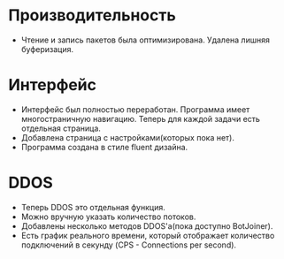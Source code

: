 # Производительность

- Чтение и запись пакетов была оптимизирована. Удалена лишняя буферизация. 

# Интерфейс

- Интерфейс был полностью переработан. Программа имеет многостраничную навигацию. Теперь для каждой задачи есть отдельная страница.
- Добавлена страница с настройками(которых пока нет).
- Программа создана в стиле fluent дизайна.

# DDOS 

- Теперь DDOS это отдельная функция.
- Можно вручную указать количество потоков.
- Добавлены несколько методов DDOS'a(пока доступно BotJoiner).
- Есть график реального времени, который отображает количество подключений в секунду (CPS - Connections per second).
